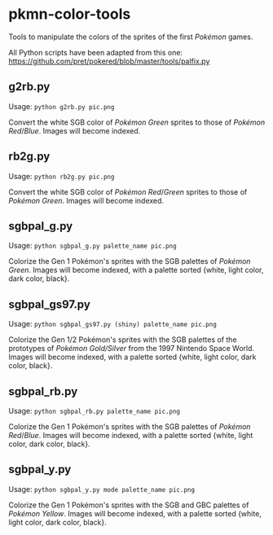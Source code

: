 # pkmn-color-tools
Tools to manipulate the colors of the sprites of the first *Pokémon* games.

All Python scripts have been adapted from this one: https://github.com/pret/pokered/blob/master/tools/palfix.py

## g2rb.py
Usage: `python g2rb.py pic.png`

Convert the white SGB color of *Pokémon Green* sprites to those of *Pokémon Red*/*Blue*. Images will become indexed.

## rb2g.py
Usage: `python rb2g.py pic.png`

Convert the white SGB color of *Pokémon Red*/*Green* sprites to those of *Pokémon Green*. Images will become indexed.

## sgbpal_g.py
Usage: `python sgbpal_g.py palette_name pic.png`

Colorize the Gen 1 Pokémon's sprites with the SGB palettes of *Pokémon Green*. Images will become indexed, with a palette sorted {white, light color, dark color, black}.

## sgbpal_gs97.py
Usage: `python sgbpal_gs97.py (shiny) palette_name pic.png`

Colorize the Gen 1/2 Pokémon's sprites with the SGB palettes of the prototypes of *Pokémon Gold/Silver* from the 1997 Nintendo Space World. Images will become indexed, with a palette sorted {white, light color, dark color, black}.

## sgbpal_rb.py
Usage: `python sgbpal_rb.py palette_name pic.png`

Colorize the Gen 1 Pokémon's sprites with the SGB palettes of *Pokémon Red*/*Blue*. Images will become indexed, with a palette sorted {white, light color, dark color, black}.

## sgbpal_y.py
Usage: `python sgbpal_y.py mode palette_name pic.png`

Colorize the Gen 1 Pokémon's sprites with the SGB and GBC palettes of *Pokémon Yellow*. Images will become indexed, with a palette sorted {white, light color, dark color, black}.
